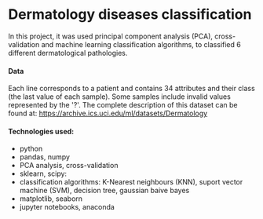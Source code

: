 # Dermatology diseases classification

In this project, it was used principal component analysis (PCA), cross-validation and machine learning classification algorithms, to classified 6 different dermatological pathologies. 

#### Data
Each line corresponds to a patient and contains 34 attributes and their class (the last value of each sample). Some samples include invalid values represented by the '?'. The complete description of this dataset can be found at: https://archive.ics.uci.edu/ml/datasets/Dermatology


#### Technologies used:

- python
- pandas, numpy
- PCA analysis, cross-validation
- sklearn, scipy: 
- classification algorithms: K-Nearest neighbours (KNN), suport vector machine (SVM), decision tree, gaussian baive bayes
- matplotlib, seaborn
- jupyter notebooks, anaconda

